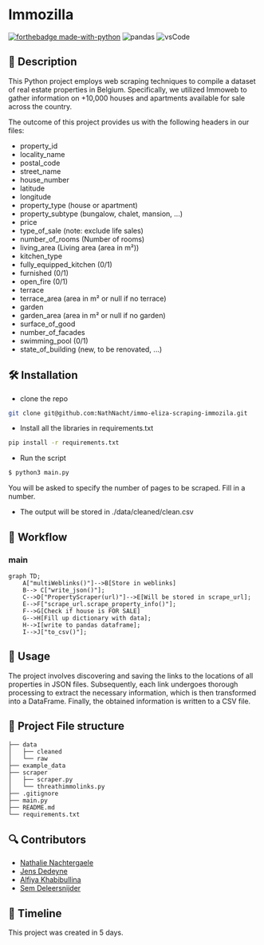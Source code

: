 # Immozilla
[![forthebadge made-with-python](https://ForTheBadge.com/images/badges/made-with-python.svg)](https://www.python.org/)
![pandas](https://img.shields.io/badge/Pandas-2C2D72?style=for-the-badge&logo=pandas&logoColor=white)
![vsCode](https://img.shields.io/badge/VSCode-0078D4?style=for-the-badge&logo=visual%20studio%20code&logoColor=white
)


## 📖 Description
This Python project employs web scraping techniques to compile a dataset of real estate properties in Belgium. Specifically, we utilized Immoweb to gather information on +10,000 houses and apartments available for sale across the country.

The outcome of this project provides us with the following headers in our files:

* property_id
* locality_name
* postal_code
* street_name
* house_number
* latitude
* longitude
* property_type (house or apartment)
* property_subtype (bungalow, chalet, mansion, ...)
* price
* type_of_sale (note: exclude life sales)
* number_of_rooms (Number of rooms)
* living_area (Living area (area in m²))
* kitchen_type
* fully_equipped_kitchen (0/1)
* furnished (0/1)
* open_fire (0/1)
* terrace
* terrace_area (area in m² or null if no terrace)
* garden
* garden_area (area in m² or null if no garden)
* surface_of_good
* number_of_facades
* swimming_pool (0/1)
* state_of_building (new, to be renovated, ...)


## 🛠 Installation

* clone the repo
```bash
git clone git@github.com:NathNacht/immo-eliza-scraping-immozila.git
```

* Install all the libraries in requirements.txt
```bash
pip install -r requirements.txt
```

* Run the script
```bash
$ python3 main.py
```

You will be asked to specify the number of pages to be scraped. Fill in a number.

* The output will be stored in ./data/cleaned/clean.csv

## 👾 Workflow

### main
```mermaid
graph TD;
    A["multiWeblinks()"]-->B[Store in weblinks] 
    B--> C["write_json()"];
    C-->D["PropertyScraper(url)"]-->E[Will be stored in scrape_url];
    E-->F["scrape_url.scrape_property_info()"];
    F-->G[Check if house is FOR SALE] 
    G-->H[Fill up dictionary with data];
    H-->I[write to pandas dataframe];
    I-->J["to_csv()"];
```


## 🚀 Usage

The project involves discovering and saving the links to the locations of all properties in JSON files. Subsequently, each link undergoes thorough processing to extract the necessary information, which is then transformed into a DataFrame. Finally, the obtained information is written to a CSV file.

## 🤖 Project File structure
```
├── data
│   ├── cleaned
│   └── raw
├── example_data
├── scraper
│   ├── scraper.py
│   └── threathimmolinks.py
├── .gitignore
├── main.py
├── README.md
└── requirements.txt
```


## 🔍 Contributors
- [Nathalie Nachtergaele](https://github.com/NathNacht)
- [Jens Dedeyne](https://github.com/DedeyJ)
- [Alfiya Khabibullina](https://github.com/justalphie)
- [Sem Deleersnijder](https://github.com/semdeleer)

## 📜 Timeline

This project was created in 5 days.